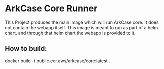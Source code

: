 # ArkCase Core Runner

This Project produces the main image which will run ArkCase core. It does not contain the webapp itself. This image is meant to run as part of a helm chart, and through that helm chart the webapp is provided to it.

## How to build:

docker build -t public.ecr.aws/arkcase/core:latest .

